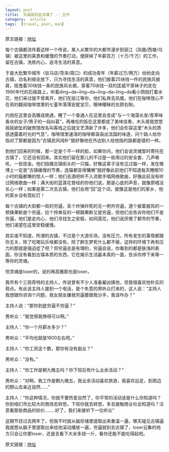 ```yaml
---
layout: post
title:  穷逼就别去古镇了 -- 王坏
category:  article
tags:  [travel, poor, man]
---
```


原文链接：[地址](http://www.douban.com/note/227016058)

每个古镇都流传着这样一个传说，某人从繁华的大都市漫步到丽江（凤凰/西塘/乌镇）被这里的美景和缓慢的节奏打动，便辞掉了年薪百万（十万/千万）的工作，留在古镇，洗练内心，追寻生活的真意。

于是大批繁华城市（驻马店/菏泽/周口）的成功青年（年薪过万/两万）纷纷走向古镇，功名利禄全放下，只为寻找生活的真意，他们披着25块钱一件的民族风披肩，摇曳着30块钱一条的民族风长裙，穿着75块钱一双的匡威不穿袜子的走在1990年代的石板路上，听着ding~da~ling~da~ling~da~ling~da看小雨拍打着水花，他们来过就不曾离开，他们在丽江等你，他们私奔去凤凰，他们在咖啡馆心不在焉的翻阅咖啡馆里的七堇年落落安妮宝贝，眼神暧昧的左顾右盼。

约炮在这里会高雅成艳遇，睡了一个普通人在这里会变成“与一个海藻长发/青草味香水的女子/男子的一段纠葛”，再难吃的饭在这里都成了美味佳肴，木头晃晃悠悠摇摇欲坠的破旅馆改名叫客栈之后就文艺清新了许多，他们会形容这里“木头的质感透露着时光的气息”，咖啡馆里速溶的咖啡都袅袅出法国的味道，问个路人给你指对了那都是因为“古镇民风纯朴”就好像他在外边别人给他指的路都是错的一样。

到他们回来的时候，那一定是个不一样的脸，如果你问，他们会说灵魂暂时寄托在古镇了，它还没有回来。其实他们留在那儿的不过是一些用过的安全套、几声嘶吼、一些现金。他们拍摄古镇街头的一只猫，好像这辈子没有见过猫一样，发在微博上一定是“古镇缓慢的节奏，连猫都变得慵懒”就好像此前他们不知道每天睡眠10小时的猫都懒的惊人一样；他们去酒吧听不入流歌手唱网络歌曲，好像此前没有听过网络歌曲一样；满大街的蓝莲花曾经的你他们说，那是心底的声音，就像原唱没长心一样；如果是第二次去古镇，他们会用“回”这个词，就像这是他们的家乡，他的家乡没有霓虹灯！

每个古镇的大街都一街的穷逼，丢个炸弹炸死的无一例外穷逼，逮个披着披风的一顿揍果断是个穷逼，拉个拎单反的一顿踹果断又是穷逼，但他们会告诉你他们不是穷逼，他们是走内心，他们寻找生之安稳，如同莲花，他们说厌倦了都市的节奏，他们渴望在这里安稳缓慢。

其实谁不知道，所谓的古镇，不过是个大游乐场，没有压力，所有发生的事情都跟你无关，除了吃喝玩乐啥都没有，除了醉生梦死什么都不做，这样的环境下再有压力的那就是强迫症了吧？但穷逼总是有理的，穷逼会说，你看到的都是肤浅的表面，你没有看到古镇本质的东西，它在揭示生活最本真的一面，告诉你停下来等一等你的灵魂。

但灵魂是loser的，说的再高雅那也是loser。

我市有个三观奇特的主持人，传说曾有不少人准备雇凶揍他，但我很喜欢他朴实的观点。有此该主持人接到一个电话，是个失意的男听众打来的，这人说：“主持人我想跟你咨询个问题，我女朋友嫌我穷逼要跟我分手，我该咋办？”

主持人说：“那你到底穷逼不穷逼？”

男听众：“我觉得我挣得可以啊。”

主持人：“你一个月薪水多少？”

男听众：“平均也就是1800左右吧。”

主持人：“你工资这个数，那你有没有副业？”

男听众：“没有。”

主持人：“你工作是朝九晚五吗？你下班后有什么业余活动？”

男听众：“对啊，我工作是朝九晚五，我业余活动喜欢旅游，我喜欢远足，到周边的野山去亲近自然......”

主持人：“你这种情况，你就不要热爱自然了，你平常的活动该是什么你知道吗？你到咱们市比较大的商场去转悠，下班你就去转悠，多去接触商业社会知道吗？注意看那些商品的标价........好了，我们来接听下一位听众”

这期节目过去两年了，但我不时就从脑存储里提取出来重温一遍，哪天碰见古镇逼我就想从脑子里提取出来给他滚动播放一遍，穷逼就别去古镇了，loser云集的地方只会让你更loser，还是去看下大米多钱一斤，看你还能不能吃得起吧。


原文链接：[地址](http://www.douban.com/note/227016058)